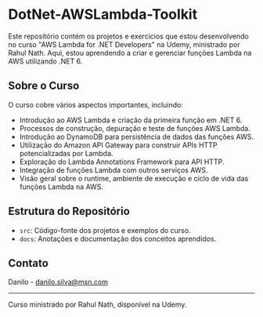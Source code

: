 # DotNet-AWSLambda-Toolkit

Este repositório contém os projetos e exercícios que estou desenvolvendo no curso "AWS Lambda for .NET Developers" na Udemy, ministrado por Rahul Nath. Aqui, estou aprendendo a criar e gerenciar funções Lambda na AWS utilizando .NET 6.

## Sobre o Curso

O curso cobre vários aspectos importantes, incluindo:

- Introdução ao AWS Lambda e criação da primeira função em .NET 6.
- Processos de construção, depuração e teste de funções AWS Lambda.
- Introdução ao DynamoDB para persistência de dados das funções AWS.
- Utilização do Amazon API Gateway para construir APIs HTTP potencializadas por Lambda.
- Exploração do Lambda Annotations Framework para API HTTP.
- Integração de funções Lambda com outros serviços AWS.
- Visão geral sobre o runtime, ambiente de execução e ciclo de vida das funções Lambda na AWS.

## Estrutura do Repositório

- `src`: Código-fonte dos projetos e exemplos do curso.
- `docs`: Anotações e documentação dos conceitos aprendidos.

## Contato

Danilo - danilo.silva@msn.com

---

Curso ministrado por Rahul Nath, disponível na Udemy.
